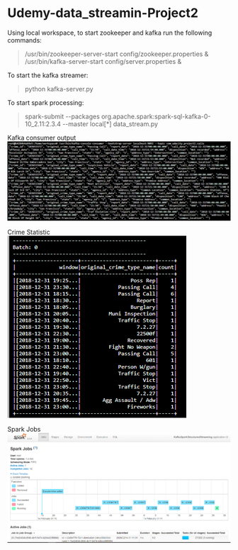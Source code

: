 # Udemy-data_streamin-Project2

Using local workspace, to start zookeeper and kafka run the following commands:

> /usr/bin/zookeeper-server-start config/zookeeper.properties &  
> /usr/bin/kafka-server-start config/server.properties &

To start the kafka streamer:
> python kafka-server.py

To start spark processing:

> spark-submit --packages org.apache.spark:spark-sql-kafka-0-10_2.11:2.3.4 --master local[*] data_stream.py

Kafka consumer output  
![Kafka Topic Info](https://github.com/nosrio/Udemy-data_streamin-Project2/blob/master/kafka-topic-info.PNG)

Crime Statistic  
![Crime Statistic](https://github.com/nosrio/Udemy-data_streamin-Project2/blob/master/crime-statistic.PNG)

Spark Jobs  
![Spark Jobs](https://github.com/nosrio/Udemy-data_streamin-Project2/blob/master/Spark-Jobs.PNG)

